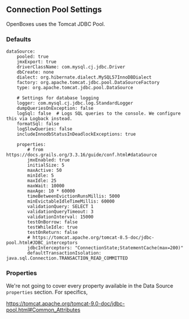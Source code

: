 ## Connection Pool Settings

OpenBoxes uses the Tomcat JDBC Pool. 

### Defaults
```shell
dataSource:
    pooled: true
    jmxExport: true
    driverClassName: com.mysql.cj.jdbc.Driver
    dbCreate: none
    dialect: org.hibernate.dialect.MySQL57InnoDBDialect
    factory: org.apache.tomcat.jdbc.pool.DataSourceFactory
    type: org.apache.tomcat.jdbc.pool.DataSource

    # Settings for database logging
    logger: com.mysql.cj.jdbc.log.StandardLogger
    dumpQueriesOnException: false
    logSql: false  # Logs SQL queries to the console. We configure this via Logback instead.
    formatSql: false
    logSlowQueries: false
    includeInnodbStatusInDeadlockExceptions: true

    properties:
        # from https://docs.grails.org/3.3.16/guide/conf.html#dataSource
        jmxEnabled: true
        initialSize: 5
        maxActive: 50
        minIdle: 5
        maxIdle: 25
        maxWait: 10000
        maxAge: 10 * 60000
        timeBetweenEvictionRunsMillis: 5000
        minEvictableIdleTimeMillis: 60000
        validationQuery: SELECT 1
        validationQueryTimeout: 3
        validationInterval: 15000
        testOnBorrow: false
        testWhileIdle: true
        testOnReturn: false
        # https://tomcat.apache.org/tomcat-8.5-doc/jdbc-pool.html#JDBC_interceptors
        jdbcInterceptors: "ConnectionState;StatementCache(max=200)"
        defaultTransactionIsolation: java.sql.Connection.TRANSACTION_READ_COMMITTED
```
### Properties

We're not going to cover every property available in the Data Source `properties` section. For 
specifics, 

https://tomcat.apache.org/tomcat-9.0-doc/jdbc-pool.html#Common_Attributes
